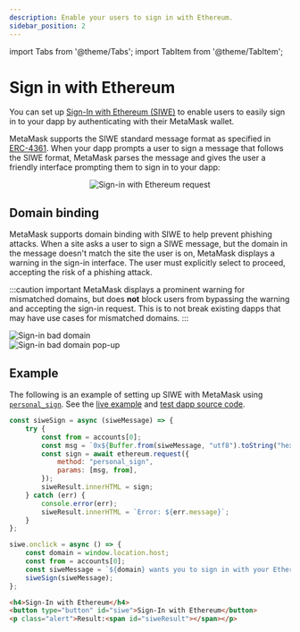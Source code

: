 ```yaml
---
description: Enable your users to sign in with Ethereum.
sidebar_position: 2
---
```


import Tabs from '@theme/Tabs';
import TabItem from '@theme/TabItem';

# Sign in with Ethereum

You can set up [Sign-In with Ethereum (SIWE)](https://docs.login.xyz/) to enable users to easily
sign in to your dapp by authenticating with their MetaMask wallet.

MetaMask supports the SIWE standard message format as specified in [ERC-4361](https://eips.ethereum.org/EIPS/eip-4361).
When your dapp prompts a user to sign a message that follows the SIWE format,
MetaMask parses the message and gives the user a friendly interface prompting them to sign in to
your dapp:

<p align="center">
    <img src={require("../../assets/siwe.png").default} alt="Sign-in with Ethereum request" style={{border: '1px solid gray'}} />
</p>

## Domain binding

MetaMask supports domain binding with SIWE to help prevent phishing attacks.
When a site asks a user to sign a SIWE message, but the domain in the message doesn't match the site
the user is on, MetaMask displays a warning in the sign-in interface.
The user must explicitly select to proceed, accepting the risk of a phishing attack.

:::caution important
MetaMask displays a prominent warning for mismatched domains, but does **not** block users from
bypassing the warning and accepting the sign-in request.
This is to not break existing dapps that may have use cases for mismatched domains.
:::

<div class="row">
    <div class="column">
        <img src={require("../../assets/siwe-bad-domain.png").default} alt="Sign-in bad domain" style={{border: '1px solid black'}} />
    </div>
    <div class="column">
        <img src={require("../../assets/siwe-bad-domain-2.png").default} alt="Sign-in bad domain pop-up" style={{border: '1px solid black'}} />
    </div>
</div>

## Example

The following is an example of setting up SIWE with MetaMask using
[`personal_sign`](/wallet/reference/personal_sign).
See the [live example](https://metamask.github.io/test-dapp/#siwe) and
[test dapp source code](https://github.com/MetaMask/test-dapp).

<Tabs>
<TabItem value="JavaScript">

```javascript
const siweSign = async (siweMessage) => {
    try {
        const from = accounts[0];
        const msg = `0x${Buffer.from(siweMessage, "utf8").toString("hex")}`;
        const sign = await ethereum.request({
            method: "personal_sign",
            params: [msg, from],
        });
        siweResult.innerHTML = sign;
    } catch (err) {
        console.error(err);
        siweResult.innerHTML = `Error: ${err.message}`;
    }
};

siwe.onclick = async () => {
    const domain = window.location.host;
    const from = accounts[0];
    const siweMessage = `${domain} wants you to sign in with your Ethereum account:\n${from}\n\nI accept the MetaMask Terms of Service: https://community.metamask.io/tos\n\nURI: https://${domain}\nVersion: 1\nChain ID: 1\nNonce: 32891757\nIssued At: 2021-09-30T16:25:24.000Z`;
    siweSign(siweMessage);
};
```

</TabItem>
<TabItem value="HTML">

```html
<h4>Sign-In with Ethereum</h4>
<button type="button" id="siwe">Sign-In with Ethereum</button>
<p class="alert">Result:<span id="siweResult"></span></p>
```

</TabItem>
</Tabs>
